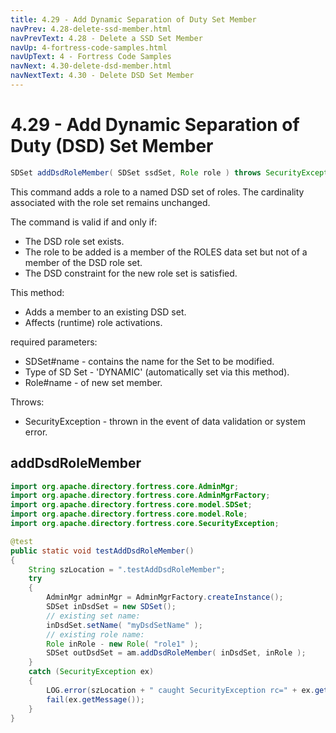 ```yaml
---
title: 4.29 - Add Dynamic Separation of Duty Set Member
navPrev: 4.28-delete-ssd-member.html
navPrevText: 4.28 - Delete a SSD Set Member
navUp: 4-fortress-code-samples.html
navUpText: 4 - Fortress Code Samples
navNext: 4.30-delete-dsd-member.html
navNextText: 4.30 - Delete DSD Set Member
---
```


# 4.29 - Add Dynamic Separation of Duty (DSD) Set Member
    
```java
SDSet addDsdRoleMember( SDSet ssdSet, Role role ) throws SecurityException;
```

This command adds a role to a named DSD set of roles. The cardinality associated with the role set remains unchanged.

The command is valid if and only if:

- The DSD role set exists.
- The role to be added is a member of the ROLES data set but not of a member of the DSD role set.
- The DSD constraint for the new role set is satisfied.

This method:
- Adds a member to an existing DSD set.
- Affects (runtime) role activations.

required parameters:
- SDSet#name - contains the name for the Set to be modified.
- Type of SD Set - 'DYNAMIC' (automatically set via this method).
- Role#name - of new set member.

Throws:
- SecurityException - thrown in the event of data validation or system error.

## addDsdRoleMember

```java
import org.apache.directory.fortress.core.AdminMgr;
import org.apache.directory.fortress.core.AdminMgrFactory;
import org.apache.directory.fortress.core.model.SDSet;
import org.apache.directory.fortress.core.model.Role;
import org.apache.directory.fortress.core.SecurityException;

@test
public static void testAddDsdRoleMember()
{
    String szLocation = ".testAddDsdRoleMember";
    try
    {
        AdminMgr adminMgr = AdminMgrFactory.createInstance();
        SDSet inDsdSet = new SDSet();
        // existing set name:
        inDsdSet.setName( "myDsdSetName" );
        // existing role name:
        Role inRole - new Role( "role1" );
        SDSet outDsdSet = am.addDsdRoleMember( inDsdSet, inRole );
    }
    catch (SecurityException ex)
    {
        LOG.error(szLocation + " caught SecurityException rc=" + ex.getErrorId() + ", msg=" + ex.getMessage(), ex);
        fail(ex.getMessage());
    }
}
```
